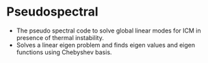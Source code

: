 # Pseudospectral
* The pseudo spectral code to solve global linear modes for ICM in presence of thermal instability.
* Solves a linear eigen problem and finds eigen values and eigen functions using Chebyshev basis.
